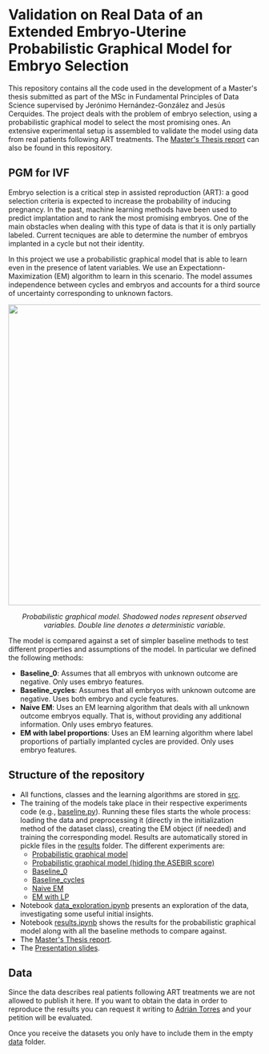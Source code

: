 # Validation on Real Data of an Extended Embryo-Uterine Probabilistic Graphical Model for Embryo Selection

This repository contains all the code used in the development of a Master's thesis submitted as part of the MSc in Fundamental Principles of Data Science supervised by Jerónimo Hernández-González and Jesús Cerquides. The project deals with the problem of embryo selection, using a probabilistic graphical model to select the most promising ones. An extensive experimental setup is assembled to validate the model using data from real patients following ART treatments. The [Master's Thesis report](Master_Thesis_Report.pdf) can also be found in this repository.

## PGM for IVF
Embryo selection is a critical step in assisted reproduction (ART): a good selection criteria is expected to increase the probability of inducing pregnancy. In the past, machine learning methods have been used to predict implantation and to rank the most promising embryos. One of the main obstacles when dealing with this type of data is that it is only partially labeled. Current tecniques are able to determine the number of embryos implanted in a cycle but not their identity.

In this project we use a probabilistic graphical model that is able to learn even in the presence of latent variables. We use an Expectationn-Maximization (EM) algorithm to learn in this scenario. The model assumes independence between cycles and embryos and accounts for a third source of uncertainty corresponding to unknown factors.

<p align="center"><img src="https://user-images.githubusercontent.com/72464030/124105062-24443780-da63-11eb-9e99-5f9f80b177ef.PNG"  align=middle width=600pt />
</p>
<p align="center">
<em>Probabilistic graphical model. Shadowed nodes represent observed variables. Double line denotes a deterministic variable.</em>
</p>

The model is compared against a set of simpler baseline methods to test different properties and assumptions of the model. In particular we defined the following methods:

* **Baseline_0**: Assumes that all embryos with unknown outcome are negative. Only uses embryo features.
* **Baseline_cycles**: Assumes that all embryos with unknown outcome are negative. Uses both embryo and cycle features.
* **Naive EM**: Uses an EM learning algorithm that deals with all unknown outcome embryos equally. That is, without providing any additional information. Only uses embryo features.
* **EM with label proportions**: Uses an EM learning algorithm where label proportions of partially implanted cycles are provided. Only uses embryo features.

## Structure of the repository
+ All functions, classes and the learning algorithms are stored in [src](src).
+ The training of the models take place in their respective experiments code (e.g., [baseline.py](baseline.py)). Running these files starts the whole process: loading the data and preprocessing it (directly in the initialization method of the dataset class), creating the EM object (if needed) and training the corresponding model. Results are automatically stored in pickle files in the [results](results) folder. The different experiments are:
  * [Probabilistic graphical model](fullmodel.py)
  * [Probabilistic graphical model (hiding the ASEBIR score)](fullmodel_hidden.py)
  * [Baseline_0](baseline.py)
  * [Baseline_cycles](baseline_cycles.py)
  * [Naive EM](baseline_NaiveEM.py)
  * [EM with LP](baseline_EM.py)
+ Notebook [data_exploration.ipynb](data_exploration.ipynb) presents an exploration of the data, investigating some useful initial insights.
+ Notebook [results.ipynb](results.ipynb) shows the results for the probabilistic graphical model along with all the baseline methods to compare against.
+ The [Master's Thesis report](Master_Thesis_Report.pdf).
+ The [Presentation slides](Presentation.pdf).

## Data
Since the data describes real patients following ART treatments we are not allowed to publish it here. If you want to obtain the data in order to reproduce the results you can request it writing to [Adrián Torres](mailto:adriantorresmartin@gmail.com) and your petition will be evaluated.

Once you receive the datasets you only have to include them in the empty [data](data) folder.
